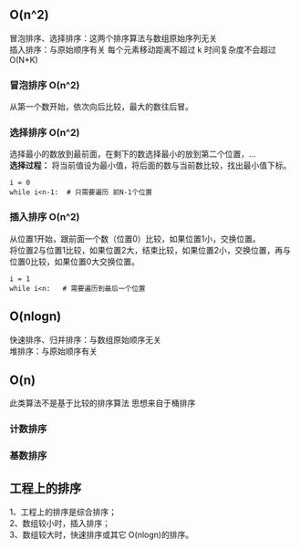 ## O(n^2)
冒泡排序、选择排序：这两个排序算法与数组原始序列无关 <br>
插入排序：与原始顺序有关 每个元素移动距离不超过 k  时间复杂度不会超过 O(N\*K)

### 冒泡排序  O(n^2)
从第一个数开始，依次向后比较，最大的数往后冒。

### 选择排序  O(n^2)
选择最小的数放到最前面，在剩下的数选择最小的放到第二个位置，... <br>
**选择过程：** 将当前值设为最小值，将后面的数与当前数比较，找出最小值下标。<br>
```
i = 0  
while i<n-1:  # 只需要遍历 前N-1个位置
```
### 插入排序  O(n^2)
从位置1开始，跟前面一个数（位置0）比较，如果位置1小，交换位置。<br>
将位置2与位置1比较，如果位置2大，结束比较，如果位置2小，交换位置，再与位置0比较，如果位置0大交换位置。
```
i = 1
while i<n:   # 需要遍历到最后一个位置
```

## O(nlogn)
快速排序、归并排序：与数组原始顺序无关 <br>
堆排序：与原始顺序有关

## O(n) 
此类算法不是基于比较的排序算法  思想来自于桶排序
### 计数排序
### 基数排序

## 工程上的排序
1、工程上的排序是综合排序；<br>
2、数组较小时，插入排序；<br>
3、数组较大时，快速排序或其它 O(nlogn)的排序。
